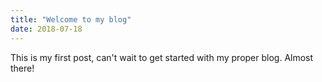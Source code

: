 ```yaml
---
title: "Welcome to my blog"
date: 2018-07-18
---
```


This is my first post, can't wait to get started with my proper blog.
Almost there!
